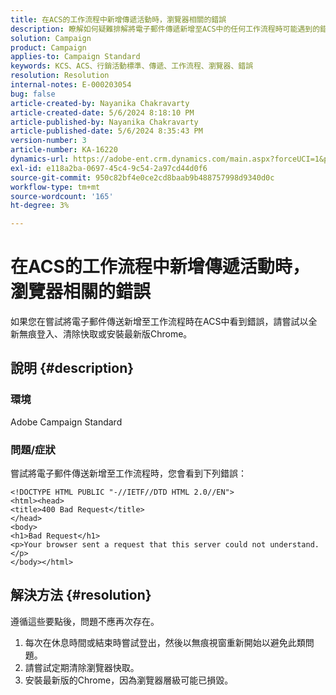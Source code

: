```yaml
---
title: 在ACS的工作流程中新增傳遞活動時，瀏覽器相關的錯誤
description: 瞭解如何疑難排解將電子郵件傳遞新增至ACS中的任何工作流程時可能遇到的錯誤。
solution: Campaign
product: Campaign
applies-to: Campaign Standard
keywords: KCS、ACS、行銷活動標準、傳遞、工作流程、瀏覽器、錯誤
resolution: Resolution
internal-notes: E-000203054
bug: false
article-created-by: Nayanika Chakravarty
article-created-date: 5/6/2024 8:18:10 PM
article-published-by: Nayanika Chakravarty
article-published-date: 5/6/2024 8:35:43 PM
version-number: 3
article-number: KA-16220
dynamics-url: https://adobe-ent.crm.dynamics.com/main.aspx?forceUCI=1&pagetype=entityrecord&etn=knowledgearticle&id=9fc90ebf-e50b-ef11-9f8a-6045bd0065b6
exl-id: e118a2ba-0697-45c4-9c54-2a97cd44d0f6
source-git-commit: 950c82bf4e0ce2cd8baab9b488757998d9340d0c
workflow-type: tm+mt
source-wordcount: '165'
ht-degree: 3%

---
```


# 在ACS的工作流程中新增傳遞活動時，瀏覽器相關的錯誤


如果您在嘗試將電子郵件傳送新增至工作流程時在ACS中看到錯誤，請嘗試以全新無痕登入、清除快取或安裝最新版Chrome。

## 說明 {#description}


### 環境

Adobe Campaign Standard

### 問題/症狀

嘗試將電子郵件傳送新增至工作流程時，您會看到下列錯誤：


```
<!DOCTYPE HTML PUBLIC "-//IETF//DTD HTML 2.0//EN">
<html><head>
<title>400 Bad Request</title>
</head>
<body>
<h1>Bad Request</h1>
<p>Your browser sent a request that this server could not understand.</p>
</body></html>
```



## 解決方法 {#resolution}


遵循這些要點後，問題不應再次存在。

1. 每次在休息時間或結束時嘗試登出，然後以無痕視窗重新開始以避免此類問題。
2. 請嘗試定期清除瀏覽器快取。
3. 安裝最新版的Chrome，因為瀏覽器層級可能已損毀。
